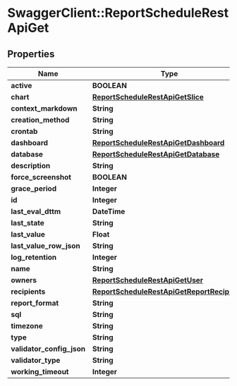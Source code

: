 # SwaggerClient::ReportScheduleRestApiGet

## Properties
Name | Type | Description | Notes
------------ | ------------- | ------------- | -------------
**active** | **BOOLEAN** |  | [optional] 
**chart** | [**ReportScheduleRestApiGetSlice**](ReportScheduleRestApiGetSlice.md) |  | [optional] 
**context_markdown** | **String** |  | [optional] 
**creation_method** | **String** |  | [optional] 
**crontab** | **String** |  | 
**dashboard** | [**ReportScheduleRestApiGetDashboard**](ReportScheduleRestApiGetDashboard.md) |  | [optional] 
**database** | [**ReportScheduleRestApiGetDatabase**](ReportScheduleRestApiGetDatabase.md) |  | [optional] 
**description** | **String** |  | [optional] 
**force_screenshot** | **BOOLEAN** |  | [optional] 
**grace_period** | **Integer** |  | [optional] 
**id** | **Integer** |  | [optional] 
**last_eval_dttm** | **DateTime** |  | [optional] 
**last_state** | **String** |  | [optional] 
**last_value** | **Float** |  | [optional] 
**last_value_row_json** | **String** |  | [optional] 
**log_retention** | **Integer** |  | [optional] 
**name** | **String** |  | 
**owners** | [**ReportScheduleRestApiGetUser**](ReportScheduleRestApiGetUser.md) |  | [optional] 
**recipients** | [**ReportScheduleRestApiGetReportRecipients**](ReportScheduleRestApiGetReportRecipients.md) |  | 
**report_format** | **String** |  | [optional] 
**sql** | **String** |  | [optional] 
**timezone** | **String** |  | [optional] 
**type** | **String** |  | 
**validator_config_json** | **String** |  | [optional] 
**validator_type** | **String** |  | [optional] 
**working_timeout** | **Integer** |  | [optional] 

